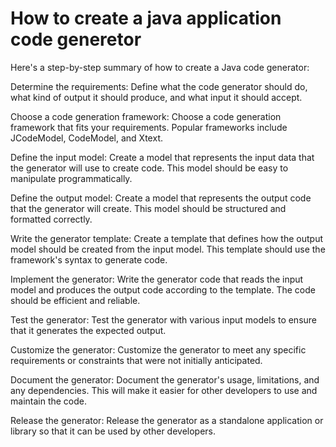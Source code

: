 # How to create a java application code generetor

Here's a step-by-step summary of how to create a Java code generator:

Determine the requirements: Define what the code generator should do, what kind of output it should produce, and what input it should accept.

Choose a code generation framework: Choose a code generation framework that fits your requirements. Popular frameworks include JCodeModel, CodeModel, and Xtext.

Define the input model: Create a model that represents the input data that the generator will use to create code. This model should be easy to manipulate programmatically.

Define the output model: Create a model that represents the output code that the generator will create. This model should be structured and formatted correctly.

Write the generator template: Create a template that defines how the output model should be created from the input model. This template should use the framework's syntax to generate code.

Implement the generator: Write the generator code that reads the input model and produces the output code according to the template. The code should be efficient and reliable.

Test the generator: Test the generator with various input models to ensure that it generates the expected output.

Customize the generator: Customize the generator to meet any specific requirements or constraints that were not initially anticipated.

Document the generator: Document the generator's usage, limitations, and any dependencies. This will make it easier for other developers to use and maintain the code.

Release the generator: Release the generator as a standalone application or library so that it can be used by other developers.